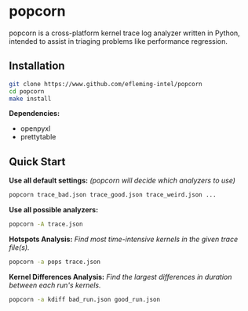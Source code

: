# popcorn

popcorn is a cross-platform kernel trace log analyzer written in Python, intended to assist in triaging problems like performance regression.

## Installation

```bash
git clone https://www.github.com/efleming-intel/popcorn
cd popcorn
make install
```

__Dependencies:__

- openpyxl
- prettytable

## Quick Start

__Use all default settings:__
_(popcorn will decide which analyzers to use)_

```bash
popcorn trace_bad.json trace_good.json trace_weird.json ...
```

__Use all possible analyzers:__

```bash
popcorn -A trace.json
```

__Hotspots Analysis:__
_Find most time-intensive kernels in the given trace file(s)._

```bash
popcorn -a pops trace.json
```

__Kernel Differences Analysis:__
_Find the largest differences in duration between each run's kernels._

```bash
popcorn -a kdiff bad_run.json good_run.json
```
